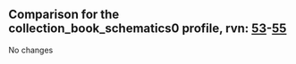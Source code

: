 ## Comparison for the collection_book_schematics0 profile, rvn: [53](https://github.com/PRO100KatYT/FortniteProfileRevisions/tree/main/profiles/collection_book_schematics0/53%20collection_book_schematics0.json)-[55](https://github.com/PRO100KatYT/FortniteProfileRevisions/tree/main/profiles/collection_book_schematics0/55%20collection_book_schematics0.json)

No changes
